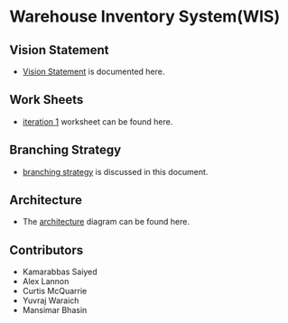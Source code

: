 # Warehouse Inventory System(WIS)

## Vision Statement
- [Vision Statement](https://code.cs.umanitoba.ca/winter-2022-a02/group-14/warehouse-inventory-system/-/blob/readme/documentation/visionStatement.md) is documented here.

## Work Sheets
- [iteration 1](https://code.cs.umanitoba.ca/winter-2022-a02/group-14/warehouse-inventory-system/-/blob/readme/documentation/i1Worksheet.md) worksheet can be found here.

## Branching Strategy
-  [branching strategy](https://code.cs.umanitoba.ca/winter-2022-a02/group-14/warehouse-inventory-system/-/blob/readme/documentation/BranchingStrategy.md) is discussed in this document.

## Architecture
- The [architecture](https://code.cs.umanitoba.ca/winter-2022-a02/group-14/warehouse-inventory-system/-/blob/readme/documentation/architecture.md) diagram can be found here.

## Contributors
- Kamarabbas Saiyed
- Alex Lannon
- Curtis McQuarrie
- Yuvraj Waraich
- Mansimar Bhasin

  


